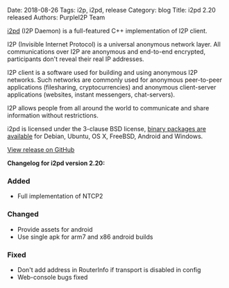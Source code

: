 Date: 2018-08-26
Tags: i2p, i2pd, release
Category: blog
Title: i2pd 2.20 released
Authors: PurpleI2P Team

[i2pd](http://i2pd.website/) (I2P Daemon) is a full-featured C++ implementation of I2P client.

I2P (Invisible Internet Protocol) is a universal anonymous network layer. All communications over I2P are anonymous and end-to-end encrypted, participants don't reveal their real IP addresses.

I2P client is a software used for building and using anonymous I2P networks. Such networks are commonly used for anonymous peer-to-peer applications (filesharing, cryptocurrencies) and anonymous client-server applications (websites, instant messengers, chat-servers).

I2P allows people from all around the world to communicate and share information without restrictions.

i2pd is licensed under the 3-clause BSD license, [binary packages are available](https://github.com/PurpleI2P/i2pd/releases/latest) for Debian, Ubuntu, OS X, FreeBSD, Android and Windows.

[View release on GitHub](https://github.com/PurpleI2P/i2pd/releases/tag/2.20.0)

**Changelog for i2pd version 2.20:**

### Added
- Full implementation of NTCP2
### Changed
- Provide assets for android
- Use single apk for arm7 and x86 android builds
### Fixed
- Don't add address in RouterInfo if transport is disabled in config
- Web-console bugs fixed
